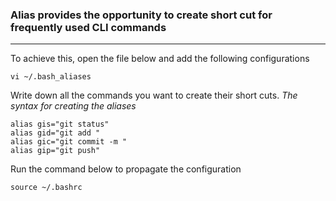 ### Alias provides the opportunity to create short cut for frequently used CLI commands
___
To achieve this, open the file below and add the following configurations

	vi ~/.bash_aliases

Write down all the commands you want to create their short cuts. *The syntax for creating the aliases*
```
alias gis="git status"
alias gid="git add "
alias gic="git commit -m "
alias gip="git push"
```
Run the command below to propagate the configuration

	source ~/.bashrc

